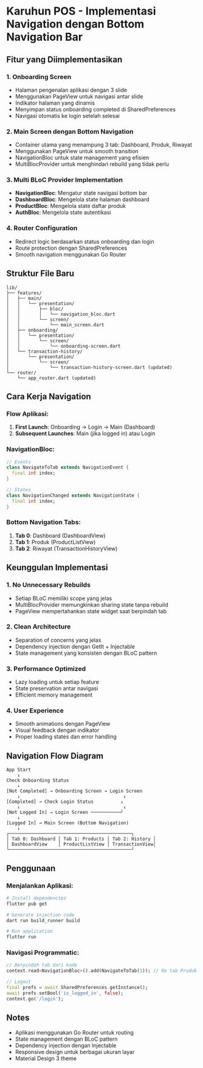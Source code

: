 # Karuhun POS - Implementasi Navigation dengan Bottom Navigation Bar

## Fitur yang Diimplementasikan

### 1. **Onboarding Screen**

- Halaman pengenalan aplikasi dengan 3 slide
- Menggunakan PageView untuk navigasi antar slide
- Indikator halaman yang dinamis
- Menyimpan status onboarding completed di SharedPreferences
- Navigasi otomatis ke login setelah selesai

### 2. **Main Screen dengan Bottom Navigation**

- Container utama yang menampung 3 tab: Dashboard, Produk, Riwayat
- Menggunakan PageView untuk smooth transition
- NavigationBloc untuk state management yang efisien
- MultiBlocProvider untuk menghindari rebuild yang tidak perlu

### 3. **Multi BLoC Provider Implementation**

- **NavigationBloc**: Mengatur state navigasi bottom bar
- **DashboardBloc**: Mengelola state halaman dashboard
- **ProductBloc**: Mengelola state daftar produk
- **AuthBloc**: Mengelola state autentikasi

### 4. **Router Configuration**

- Redirect logic berdasarkan status onboarding dan login
- Route protection dengan SharedPreferences
- Smooth navigation menggunakan Go Router

## Struktur File Baru

```
lib/
├── features/
│   ├── main/
│   │   └── presentation/
│   │       ├── bloc/
│   │       │   └── navigation_bloc.dart
│   │       └── screen/
│   │           └── main_screen.dart
│   ├── onboarding/
│   │   └── presentation/
│   │       └── screen/
│   │           └── onboarding-screen.dart
│   └── transaction-history/
│       └── presentation/
│           └── screen/
│               └── transaction-history-screen.dart (updated)
└── router/
    └── app_router.dart (updated)
```

## Cara Kerja Navigation

### Flow Aplikasi:

1. **First Launch**: Onboarding → Login → Main (Dashboard)
2. **Subsequent Launches**: Main (jika logged in) atau Login

### NavigationBloc:

```dart
// Events
class NavigateToTab extends NavigationEvent {
  final int index;
}

// States
class NavigationChanged extends NavigationState {
  final int index;
}
```

### Bottom Navigation Tabs:

1. **Tab 0**: Dashboard (DashboardView)
2. **Tab 1**: Produk (ProductListView)
3. **Tab 2**: Riwayat (TransactionHistoryView)

## Keunggulan Implementasi

### 1. **No Unnecessary Rebuilds**

- Setiap BLoC memiliki scope yang jelas
- MultiBlocProvider memungkinkan sharing state tanpa rebuild
- PageView mempertahankan state widget saat berpindah tab

### 2. **Clean Architecture**

- Separation of concerns yang jelas
- Dependency injection dengan GetIt + Injectable
- State management yang konsisten dengan BLoC pattern

### 3. **Performance Optimized**

- Lazy loading untuk setiap feature
- State preservation antar navigasi
- Efficient memory management

### 4. **User Experience**

- Smooth animations dengan PageView
- Visual feedback dengan indikator
- Proper loading states dan error handling

## Navigation Flow Diagram

```
App Start
    ↓
Check Onboarding Status
    ↓
[Not Completed] → Onboarding Screen → Login Screen
    ↓                                      ↓
[Completed] → Check Login Status          ↓
    ↓                                      ↓
[Not Logged In] → Login Screen ───────────┘
    ↓
[Logged In] → Main Screen (Bottom Navigation)
    ↓
┌─────────────────────────────────────────────┐
│ Tab 0: Dashboard │ Tab 1: Products │ Tab 2: History │
│ DashboardView    │ ProductListView │ TransactionView│
└─────────────────────────────────────────────┘
```

## Penggunaan

### Menjalankan Aplikasi:

```bash
# Install dependencies
flutter pub get

# Generate injection code
dart run build_runner build

# Run application
flutter run
```

### Navigasi Programmatic:

```dart
// Berpindah tab dari kode
context.read<NavigationBloc>().add(NavigateToTab(1)); // Ke tab Produk

// Logout
final prefs = await SharedPreferences.getInstance();
await prefs.setBool('is_logged_in', false);
context.go('/login');
```

## Notes

- Aplikasi menggunakan Go Router untuk routing
- State management dengan BLoC pattern
- Dependency injection dengan Injectable
- Responsive design untuk berbagai ukuran layar
- Material Design 3 theme

